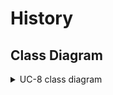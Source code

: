 # History

## Class Diagram
<details>
<summary>UC-8 class diagram</summary>
</br>

<details>
</br>


## Object Sequence Diagram

<details>
<summary>UC-8 sequence diagram</summary>
</br>

<details>
</br>


<details>
<summary>sequence diagram trials</summary>
</br>

![UC-8](diagram/history_trial_1.jpg)
